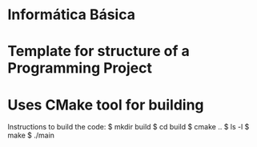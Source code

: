 # Informática Básica 
# Template for structure of a Programming Project
# Uses CMake tool for building

Instructions to build the code:
  $ mkdir build
  $ cd build
  $ cmake ..
  $ ls -l
  $ make
  $ ./main